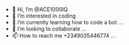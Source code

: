 - 👋 Hi, I’m @ACE1000IQ
- 👀 I’m interested in coding
- 🌱 I’m currently learning how to code a bot ...
- 💞️ I’m looking to collaborate ...
- 📫 How to reach me +2349035446774 ...

<!---
ACE1000IQ/ACE1000IQ is a ✨ special ✨ repository because its `README.md` (this file) appears on your GitHub profile.
You can click the Preview link to take a look at your changes.
--->
